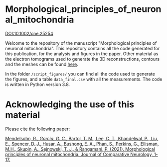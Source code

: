 # Morphological_principles_of_neuronal_mitochondria
[DOI:10.1002/cne.25254](https://doi.org/10.1002/cne.25254)

Welcome to the repository of the manuscript "Morphological principles of neuronal mitochondria". This repository contains all the code generated 
for this publication, for the analysis and figures in the paper. Other material as the electron tomograms used to generate the 3D reconstructions, contours and the meshes can be found [here](https://cnl.salk.edu/~ggarcia/files/MPNM_JCN_21/). 

In the folder `/script_figures/` you can find all the code used to generate the figures, and a table `data_final.csv` with all the measurements. The code is written in Python version 3.8. 

# Acknowledging the use of this material

Please cite the following paper:

[Mendelsohn, R.*, Garcia, G. C.*, Bartol, T. M., Lee, C. T., Khandelwal, P., Liu, E., Spencer, D. J., Husar, A., Bushong, E. A., Phan, S., Perkins, G., Ellisman, M.H., Skupin, A., Sejnowski, T. J., & Rangamani, P. (2021). Morphological principles of neuronal mitochondria. Journal of Comparative Neurology, 1- 17.](https://doi.org/10.1002/cne.25254)

